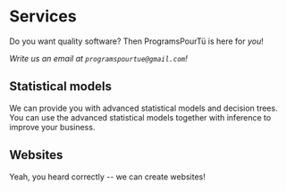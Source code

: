 # Services

Do you want quality software?
Then ProgramsPourTü is here for _you_!

_Write us an email at `programspourtue@gmail.com`!_

## Statistical models

We can provide you with advanced statistical models
and decision trees. You can use the advanced statistical models
together with inference to improve your business.

## Websites

Yeah, you heard correctly -- we can create websites!
